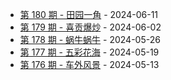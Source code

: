 * [第 180 期 - 田园一角](https://weekly.tw93.fun/posts/180-田园一角) - 2024-06-11
* [第 179 期 - 喜贡爆炒](https://weekly.tw93.fun/posts/179-喜贡爆炒) - 2024-06-02
* [第 178 期 - 蜗牛蜗牛](https://weekly.tw93.fun/posts/178-蜗牛蜗牛) - 2024-05-26
* [第 177 期 - 五彩花海](https://weekly.tw93.fun/posts/177-五彩花海) - 2024-05-19
* [第 176 期 - 车外风景](https://weekly.tw93.fun/posts/176-车外风景) - 2024-05-13

